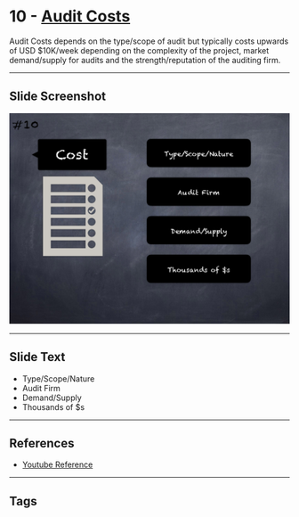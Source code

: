 
# 10 - [Audit Costs](./Audit%20Costs.md)

Audit Costs depends on the type/scope of audit but typically costs upwards of USD $10K/week depending on the complexity of the project, market demand/supply for audits and the strength/reputation of the auditing firm.


___
## Slide Screenshot
![010.png](../../images/6.%20Audit%20Techniques%20and%20Tools%20101/010.png)
___
## Slide Text
- Type/Scope/Nature
- Audit Firm
- Demand/Supply
- Thousands of $s
___
## References
- [Youtube Reference](https://youtu.be/M0C7z3TE5Go?t=681)
___
## Tags
